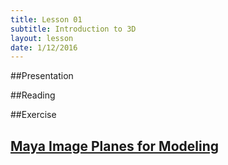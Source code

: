 ```yaml
---
title: Lesson 01
subtitle: Introduction to 3D
layout: lesson
date: 1/12/2016
---
```


##Presentation

##Reading

##Exercise

<h2><a href="/3d-digital-art-and-design--oer/exercises/maya-image-planes-for-modeling/maya-image-planes-for-modeling.html"><span class="exercise-title"> Maya Image Planes for Modeling</span></a></h2>
